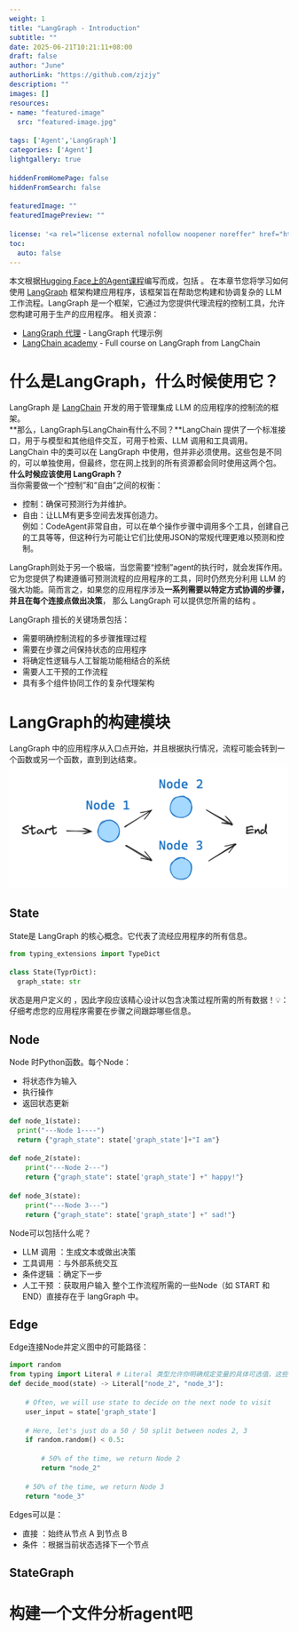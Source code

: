 ```yaml
---
weight: 1
title: "LangGraph - Introduction"
subtitle: ""
date: 2025-06-21T10:21:11+08:00
draft: false
author: "June"
authorLink: "https://github.com/zjzjy"
description: ""
images: []
resources:
- name: "featured-image"
  src: "featured-image.jpg"

tags: ['Agent','LangGraph']
categories: ['Agent']
lightgallery: true

hiddenFromHomePage: false
hiddenFromSearch: false

featuredImage: ""
featuredImagePreview: ""

license: '<a rel="license external nofollow noopener noreffer" href="https://creativecommons.org/licenses/by-nc/4.0/" target="_blank">CC BY-NC 4.0</a>'
toc:
  auto: false
---
```

本文根据[Hugging Face上的Agent课程](https://huggingface.co/learn/agents-course/unit2/langgraph/introduction)编写而成，包括        。
在本章节您将学习如何使用 [LangGraph](https://github.com/langchain-ai/langgraph) 框架构建应用程序，该框架旨在帮助您构建和协调复杂的 LLM 工作流程。LangGraph 是一个框架，它通过为您提供代理流程的控制工具，允许您构建可用于生产的应用程序。
相关资源：
- [LangGraph 代理](https://langchain-ai.github.io/langgraph/) - LangGraph 代理示例
- [LangChain academy](https://academy.langchain.com/courses/intro-to-langgraph) - Full course on LangGraph from LangChain
# 什么是LangGraph，什么时候使用它？
LangGraph 是 [LangChain](https://www.langchain.com/) 开发的用于管理集成 LLM 的应用程序的控制流的框架。  
**那么，LangGraph与LangChain有什么不同？**LangChain 提供了一个标准接口，用于与模型和其他组件交互，可用于检索、LLM 调用和工具调用。LangChain 中的类可以在 LangGraph 中使用，但并非必须使用。这些包是不同的，可以单独使用，但最终，您在网上找到的所有资源都会同时使用这两个包。  
**什么时候应该使用 LangGraph？**  
当你需要做一个“控制”和“自由”之间的权衡：
- 控制：确保可预测行为并维护。
- 自由：让LLM有更多空间去发挥创造力。  
例如：CodeAgent非常自由，可以在单个操作步骤中调用多个工具，创建自己的工具等等，但这种行为可能让它们比使用JSON的常规代理更难以预测和控制。  

LangGraph则处于另一个极端，当您需要“控制”agent的执行时，就会发挥作用。它为您提供了构建遵循可预测流程的应用程序的工具，同时仍然充分利用 LLM 的强大功能。简而言之，如果您的应用程序涉及**一系列需要以特定方式协调的步骤，并且在每个连接点做出决策**， 那么 LangGraph 可以提供您所需的结构 。

LangGraph 擅长的关键场景包括：
- 需要明确控制流程的多步骤推理过程
- 需要在步骤之间保持状态的应用程序
- 将确定性逻辑与人工智能功能相结合的系统
- 需要人工干预的工作流程
- 具有多个组件协同工作的复杂代理架构
# LangGraph的构建模块
LangGraph 中的应用程序从入口点开始，并且根据执行情况，流程可能会转到一个函数或另一个函数，直到到达结束。
![LangGraph示意图](/assets/images/langgraph_node.png)
## State
State是 LangGraph 的核心概念。它代表了流经应用程序的所有信息。
```python
from typing_extensions import TypeDict

class State(TyprDict):
  graph_state: str
```
状态是用户定义的 ，因此字段应该精心设计以包含决策过程所需的所有数据！💡： 仔细考虑您的应用程序需要在步骤之间跟踪哪些信息。
## Node
Node 时Python函数。每个Node：
- 将状态作为输入
- 执行操作
- 返回状态更新
```python
def node_1(state):
  print("---Node 1----")
  return {"graph_state": state['graph_state']+"I am"}

def node_2(state):
    print("---Node 2---")
    return {"graph_state": state['graph_state'] +" happy!"}

def node_3(state):
    print("---Node 3---")
    return {"graph_state": state['graph_state'] +" sad!"}
```
Node可以包括什么呢？
- LLM 调用 ：生成文本或做出决策
- 工具调用 ：与外部系统交互
- 条件逻辑 ：确定下一步
- 人工干预 ：获取用户输入
整个工作流程所需的一些Node（如 START 和 END）直接存在于 langGraph 中。

## Edge
Edge连接Node并定义图中的可能路径：
```python
import random
from typing import Literal # Literal 类型允许你明确规定变量的具体可选值，这些值可以是字符串、整数、布尔值等不可变类型。
def decide_mood(state) -> Literal["node_2", "node_3"]:
    
    # Often, we will use state to decide on the next node to visit
    user_input = state['graph_state'] 
    
    # Here, let's just do a 50 / 50 split between nodes 2, 3
    if random.random() < 0.5:

        # 50% of the time, we return Node 2
        return "node_2"
    
    # 50% of the time, we return Node 3
    return "node_3"
```
Edges可以是：
- 直接 ：始终从节点 A 到节点 B
- 条件 ：根据当前状态选择下一个节点

## StateGraph

# 构建一个文件分析agent吧
